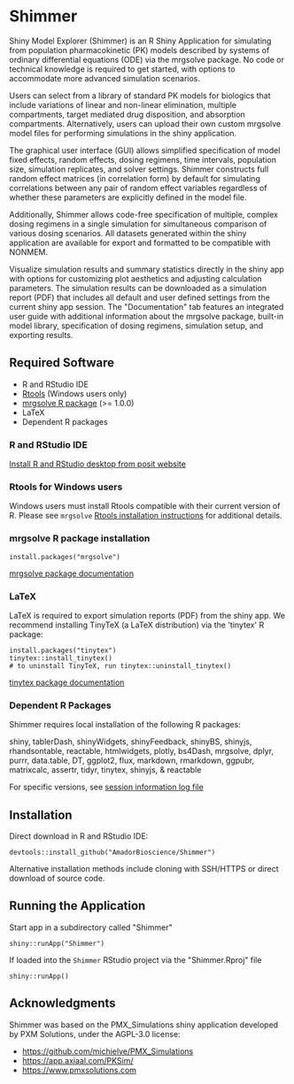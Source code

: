 # Shimmer

Shiny Model Explorer (Shimmer) is an R Shiny Application for simulating from population pharmacokinetic (PK) models described by systems of ordinary differential equations (ODE) via the mrgsolve package. No code or technical knowledge is required to get started, with options to accommodate more advanced simulation scenarios. 

Users can select from a library of standard PK models for biologics that include variations of linear and non-linear elimination, multiple compartments, target mediated drug disposition, and absorption compartments. Alternatively, users can upload their own custom mrgsolve model files for performing simulations in the shiny application.

The graphical user interface (GUI) allows simplified specification of model fixed effects, random effects, dosing regimens, time intervals, population size, simulation replicates, and solver settings. Shimmer constructs full random effect matrices (in correlation form) by default for simulating correlations between any pair of random effect variables regardless of whether these parameters are explicitly defined in the model file.  

Additionally, Shimmer allows code-free specification of multiple, complex dosing regimens in a single simulation for simultaneous comparison of various dosing scenarios. All datasets generated within the shiny application are available for export and formatted to be compatible with NONMEM. 

Visualize simulation results and summary statistics directly in the shiny app with options for customizing plot aesthetics and adjusting calculation parameters. The simulation results can be downloaded as a simulation report (PDF) that includes all default and user defined settings from the current shiny app session. The "Documentation" tab features an integrated user guide with additional information about the mrgsolve package, built-in model library, specification of dosing regimens, simulation setup, and exporting results. 


## Required Software

 * R and RStudio IDE
 * [Rtools](#rtools-for-windows-users) (Windows users only)
 * [mrgsolve R package](https://github.com/metrumresearchgroup/mrgsolve/wiki/mrgsolve-Installation) (>= 1.0.0) 
 * LaTeX
 * Dependent R packages
 
 
### R and RStudio IDE

[Install R and RStudio desktop from posit website](https://posit.co/download/rstudio-desktop/)


### Rtools for Windows users

Windows users must install Rtools compatible with their current version of R. Please see `mrgsolve` [Rtools installation instructions](https://github.com/metrumresearchgroup/mrgsolve/wiki/mrgsolve-Installation#windows-users) for additional details.


### mrgsolve R package installation

```{r}
install.packages("mrgsolve")
```

[mrgsolve package documentation](https://mrgsolve.org/)

 
### LaTeX

LaTeX is required to export simulation reports (PDF) from the shiny app. We recommend installing TinyTeX (a LaTeX distribution) via the 'tinytex' R package:

```{r}
install.packages("tinytex")
tinytex::install_tinytex()
# to uninstall TinyTeX, run tinytex::uninstall_tinytex() 
```

[tinytex package documentation](https://yihui.org/tinytex/)


### Dependent R Packages

Shimmer requires local installation of the following R packages:

shiny, tablerDash, shinyWidgets, shinyFeedback, shinyBS, shinyjs, rhandsontable, reactable, htmlwidgets, plotly, bs4Dash, mrgsolve, dplyr, purrr, data.table, DT, ggplot2, flux, markdown, rmarkdown, ggpubr, matrixcalc, assertr, tidyr, tinytex, shinyjs, & reactable

For specific versions, see [session information log file](www/session_information.txt)


## Installation

Direct download in R and RStudio IDE:
```{r}
devtools::install_github("AmadorBioscience/Shimmer")
```

Alternative installation methods include cloning with SSH/HTTPS or direct download of source code.



## Running the Application

Start app in a subdirectory called "Shimmer"
```{r}
shiny::runApp("Shimmer")
```


If loaded into the `Shimmer` RStudio project via the "Shimmer.Rproj" file
```{r}
shiny::runApp()
```


## Acknowledgments

Shimmer was based on the PMX_Simulations shiny application developed by PXM Solutions, under the AGPL-3.0 license:

 * https://github.com/michielve/PMX_Simulations
 * https://app.axiaal.com/PKSim/
 * https://www.pmxsolutions.com

